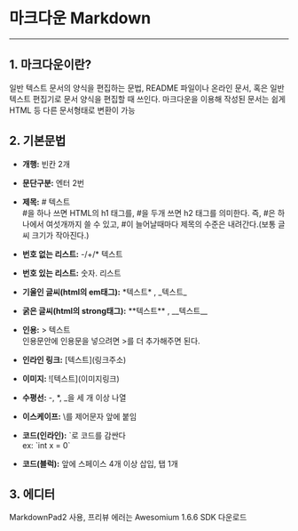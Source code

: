 # 마크다운 Markdown
---
## 1. 마크다운이란?

일반 텍스트 문서의 양식을 편집하는 문법, README 파일이나 온라인 문서, 혹은 일반 텍스트 편집기로 문서 양식을 편집할 때 쓰인다. 마크다운을 이용해 작성된 문서는 쉽게 HTML 등 다른 문서형태로 변환이 가능

## 2. 기본문법

* **개행:** 빈칸 2개  

* **문단구분:** 엔터 2번

* **제목:** \# 텍스트  
\#을 하나 쓰면 HTML의 h1 태그를, #을 두개 쓰면 h2 태그를 의미한다. 즉, #은 하나에서 여섯개까지 쓸 수 있고, #이 늘어날때마다 제목의 수준은 내려간다.(보통 글씨 크기가 작아진다.)

* **번호 없는 리스트:** -/+/* 텍스트

* **번호 있는 리스트:** 숫자. 리스트

* **기울인 글씨(html의 em태그):** \*텍스트\* , \_텍스트\_

* **굵은 글씨(html의 strong태그):** \*\*텍스트\*\* , \_\_텍스트\_\_

* **인용:** \> 텍스트  
인용문안에 인용문을 넣으려면 >를 더 추가해주면 된다.

* **인라인 링크:** \[텍스트]\(링크주소)

* **이미지:** \![텍스트]\(이미지링크)

* **수평선:** -, *, _을 세 개 이상 나열

* **이스케이프:** \를 제어문자 앞에 붙임

* **코드(인라인):** \`로 코드를 감싼다  
ex: \`int x = 0\`

* **코드(블럭):** 앞에 스페이스 4개 이상 삽입, 탭 1개

## 3. 에디터
MarkdownPad2 사용, 프리뷰 에러는 Awesomium 1.6.6 SDK 다운로드
